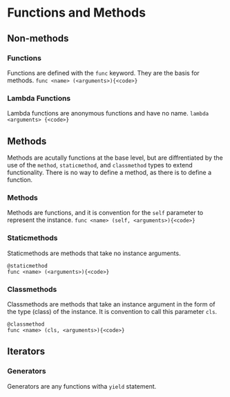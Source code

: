 # Functions and Methods

## Non-methods
### Functions
Functions are defined with the ```func``` keyword. They are the basis for methods.
```func <name> (<arguments>){<code>}```
### Lambda Functions
Lambda functions are anonymous functions and have no name.
```lambda <arguments> {<code>}```

## Methods
Methods are acutally functions at the base level, but are diffrentiated by the use of the ```method```, ```staticmethod```, and ```classmethod``` types to extend functionality. There is no way to define a method, as there is to define a function.
### Methods
Methods are functions, and it is convention for the ```self``` parameter to represent the instance.
```func <name> (self, <arguments>){<code>}```

### Staticmethods
Staticmethods are methods that take no instance arguments.
```
@staticmethod
func <name> (<arguments>){<code>}
```

### Classmethods
Classmethods are methods that take an instance argument in the form of the type (class) of the instance. It is convention to call this parameter ```cls```.
```
@classmethod
func <name> (cls, <arguments>){<code>}
```
## Iterators
### Generators
Generators are any functions witha ```yield``` statement.
